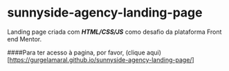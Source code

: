 # sunnyside-agency-landing-page

Landing page criada com ***HTML/CSS/JS*** como desafio da plataforma Front end Mentor.

####Para ter acesso à pagina, por favor, (clique aqui)[https://gurgelamaral.github.io/sunnyside-agency-landing-page/]
